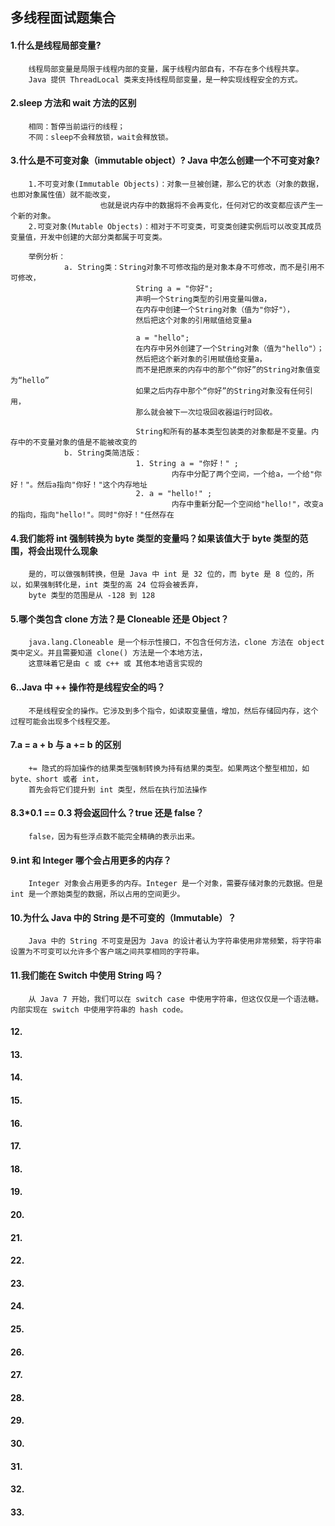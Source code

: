 

## 多线程面试题集合

#### 1.什么是线程局部变量?
        线程局部变量是局限于线程内部的变量，属于线程内部自有，不存在多个线程共享。
        Java 提供 ThreadLocal 类来支持线程局部变量，是一种实现线程安全的方式。
        
#### 2.sleep 方法和 wait 方法的区别
        相同：暂停当前运行的线程；
        不同：sleep不会释放锁，wait会释放锁。

#### 3.什么是不可变对象（immutable object）? Java 中怎么创建一个不可变对象?
        1.不可变对象(Immutable Objects)：对象一旦被创建，那么它的状态（对象的数据，也即对象属性值）就不能改变，
                        也就是说内存中的数据将不会再变化，任何对它的改变都应该产生一个新的对象。
        2.可变对象(Mutable Objects)：相对于不可变类，可变类创建实例后可以改变其成员变量值，开发中创建的大部分类都属于可变类。
        
        举例分析：
                a. String类：String对象不可修改指的是对象本身不可修改，而不是引用不可修改，
                                String a = "你好";
                                声明一个String类型的引用变量叫做a，
                                在内存中创建一个String对象（值为"你好"），
                                然后把这个对象的引用赋值给变量a
                                
                                a = "hello";
                                在内存中另外创建了一个String对象（值为"hello"）；
                                然后把这个新对象的引用赋值给变量a，
                                而不是把原来的内存中的那个“你好”的String对象值变为“hello”
                                如果之后内存中那个“你好”的String对象没有任何引用，
                                那么就会被下一次垃圾回收器运行时回收。
                                
                                String和所有的基本类型包装类的对象都是不变量。内存中的不变量对象的值是不能被改变的
                b. String类简洁版：
                                1. String a = "你好！" ;
                                        内存中分配了两个空间，一个给a，一个给"你好！"。然后a指向"你好！"这个内存地址
                                2. a = "hello!" ;
                                        内存中重新分配一个空间给"hello!"，改变a的指向，指向"hello!"。同时"你好！"任然存在

#### 4.我们能将 int 强制转换为 byte 类型的变量吗？如果该值大于 byte 类型的范围，将会出现什么现象
        是的，可以做强制转换，但是 Java 中 int 是 32 位的，而 byte 是 8 位的，所以，如果强制转化是，int 类型的高 24 位将会被丢弃，
        byte 类型的范围是从 -128 到 128

#### 5.哪个类包含 clone 方法？是 Cloneable 还是 Object？
        java.lang.Cloneable 是一个标示性接口，不包含任何方法，clone 方法在 object 类中定义。并且需要知道 clone() 方法是一个本地方法，
        这意味着它是由 c 或 c++ 或 其他本地语言实现的

#### 6..Java 中 ++ 操作符是线程安全的吗？
        不是线程安全的操作。它涉及到多个指令，如读取变量值，增加，然后存储回内存，这个过程可能会出现多个线程交差。

#### 7.a = a + b 与 a += b 的区别
        += 隐式的将加操作的结果类型强制转换为持有结果的类型。如果两这个整型相加，如 byte、short 或者 int，
        首先会将它们提升到 int 类型，然后在执行加法操作

#### 8.3*0.1 == 0.3 将会返回什么？true 还是 false？
        false，因为有些浮点数不能完全精确的表示出来。
        
#### 9.int 和 Integer 哪个会占用更多的内存？
        Integer 对象会占用更多的内存。Integer 是一个对象，需要存储对象的元数据。但是 int 是一个原始类型的数据，所以占用的空间更少。

#### 10.为什么 Java 中的 String 是不可变的（Immutable）？
        Java 中的 String 不可变是因为 Java 的设计者认为字符串使用非常频繁，将字符串设置为不可变可以允许多个客户端之间共享相同的字符串。

#### 11.我们能在 Switch 中使用 String 吗？
        从 Java 7 开始，我们可以在 switch case 中使用字符串，但这仅仅是一个语法糖。内部实现在 switch 中使用字符串的 hash code。

#### 12.

#### 13.

#### 14.

#### 15.

#### 16.

#### 17.

#### 18.

#### 19.

#### 20.

#### 21.

#### 22.

#### 23.

#### 24.

#### 25.

#### 26.

#### 27.

#### 28.

#### 29.

#### 30.

#### 31.

#### 32.

#### 33.
